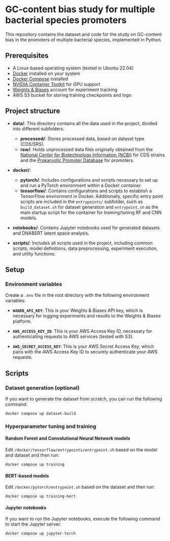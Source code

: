 # GC-content bias study for multiple bacterial species promoters

This repository contains the dataset and code for the study on GC-content bias in the promoters of multiple bacterial species, implemented in Python.

## Prerequisites

- A Linux-based operating system (tested in Ubuntu 22.04)
- [Docker](https://www.docker.com/) installed on your system
- [Docker Compose](https://docs.docker.com/compose/) installed
- [NVIDIA Container Toolkit](https://docs.nvidia.com/datacenter/cloud-native/container-toolkit/install-guide.html) for GPU support
- [Weights & Biases](https://wandb.ai/site) account for experiment tracking
- AWS S3 bucket for storing training checkpoints and logs

## Project structure
- **data/**: This directory contains all the data used in the project, divided into different subfolders.
  - **processed/**: Stores processed data, based on dataset type (CDS/SRS).
  - **raw/**: Holds unprocessed data files originally obtained from the [National Center for Biotechnology Information (NCBI)](https://www.ncbi.nlm.nih.gov/) for CDS strains and the [Prokaryotic Promoter Database](http://lin-group.cn/database/ppd/download.php) for promoters.
  
- **docker/**:
  - **pytorch/**: Includes configurations and scripts necessary to set up and run a PyTorch environment within a Docker container.
  - **tensorflow/**: Contains configurations and scripts to establish a TensorFlow environment in Docker. Additionally, specific entry point scripts are included in the `entrypoints/` subfolder, such as `build_dataset.sh` for dataset generation and `entrypoint.sh` as the main startup script for the container for training/tuning RF and CNN models.

- **notebooks/**: Contains Jupyter notebooks used for generated datasets and DNABERT latent space analysis.

- **scripts/**: Includes all scripts used in the project, including common scripts, model definitions, data preprocessing, experiment execution, and utility functions.

## Setup

### Environment variables
Create a `.env` file in the root directory with the following environment variables:
- **`WANDB_API_KEY`**: This is your Weights & Biases API key, which is necessary for logging experiments and results to the Weights & Biases platform.

- **`AWS_ACCESS_KEY_ID`**: This is your AWS Access Key ID, necessary for authenticating requests to AWS services (tested with S3).

- **`AWS_SECRET_ACCESS_KEY`**: This is your AWS Secret Access Key, which pairs with the AWS Access Key ID to securely authenticate your AWS requests.
## Scripts

### Dataset generation (optional)
If you want to generate the dataset from scratch, you can run the following command:

```
docker compose up dataset-build
```

### Hyperparameter tuning and training

#### Random Forest and Convolutional Neural Network models
Edit `/docker/tensorflow/entrypoints/entrypoint.sh` based on the model and dataset and then run:

```
docker compose up training
```

#### BERT-based models
Edit `/docker/pytorch/entrypoint.sh` based on the dataset and then run:

```
docker compose up training-bert
```

#### Jupyter notebooks

If you want to run the Jupyter notebooks, execute the following command to start the Jupyter server:
    
```
docker compose up jupyter-torch
```
